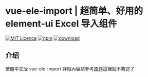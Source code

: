 # vue-ele-import | 超简单、好用的 element-ui Excel 导入组件

[![MIT Licence](https://badges.frapsoft.com/os/mit/mit.svg)](https://opensource.org/licenses/mit-license.php)
[![npm](https://img.shields.io/npm/v/vue-ele-import.svg)](https://www.npmjs.com/package/vue-ele-import)
[![download](https://img.shields.io/npm/dw/vue-ele-import.svg)](https://npmcharts.com/compare/vue-ele-import?minimal=true)

## 介绍

繁體中文版 vue-ele-import
詳細內容請參考[原作](https://github.com/dream2023/vue-ele-import)這裡就不贅述了
